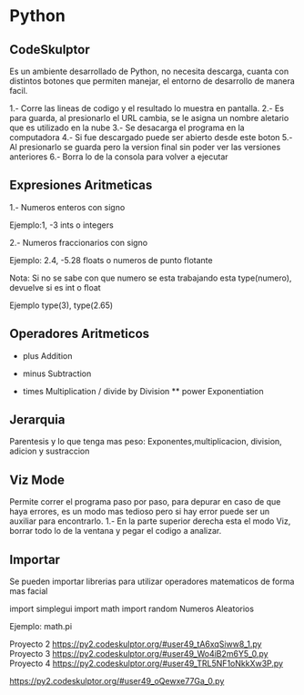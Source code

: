 # Python

## CodeSkulptor

Es un ambiente desarrollado de Python, no necesita descarga, cuanta con distintos botones que permiten manejar, el entorno de desarrollo
de manera facil.

1.- Corre las lineas de codigo y el resultado lo muestra en pantalla.
2.- Es para guarda, al presionarlo el URL cambia, se le asigna un nombre aletario que es utilizado en la nube
3.- Se desacarga el programa en la computadora
4.- Si fue descargado puede ser abierto desde este boton
5.- Al presionarlo se guarda pero la version final sin poder ver las versiones anteriores
6.- Borra lo de la consola para volver a ejecutar

## Expresiones Aritmeticas

1.- Numeros enteros con signo 

Ejemplo:1, -3 ints o integers

2.- Numeros fraccionarios con signo

Ejemplo: 2.4, -5.28 floats o numeros de punto flotante 


Nota: Si no se sabe con que numero se esta trabajando esta type(numero), devuelve si es int o float 

Ejemplo type(3), type(2.65)

## Operadores Aritmeticos 
+   plus Addition
-   minus Subtraction
*   times Multiplication
/   divide by Division
**  power Exponentiation


## Jerarquia 
Parentesis y lo que tenga mas peso: Exponentes,multiplicacion, division, adicion y sustraccion
         

## Viz Mode 

Permite correr el programa paso por paso, para depurar en caso de que haya errores, es un modo mas tedioso pero si hay error puede ser un auxiliar para encontrarlo.
1.- En la parte superior derecha esta el modo Viz, borrar todo lo de la ventana y pegar el codigo a analizar.
         
## Importar

Se pueden importar librerias para utilizar operadores matematicos de forma mas facial

import simplegui
import math
import random Numeros Aleatorios

Ejemplo: math.pi





         
Proyecto 2
https://py2.codeskulptor.org/#user49_tA6xqSiww8_1.py
Proyecto 3
https://py2.codeskulptor.org/#user49_Wo4iB2m6Y5_0.py
Proyecto 4
https://py2.codeskulptor.org/#user49_TRL5NF1oNkkXw3P.py

https://py2.codeskulptor.org/#user49_oQewxe77Ga_0.py
       



